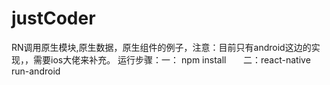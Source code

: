 # justCoder
RN调用原生模块,原生数据，原生组件的例子，注意：目前只有android这边的实现，，需要ios大佬来补充。
运行步骤：一： npm install
        二：react-native run-android
